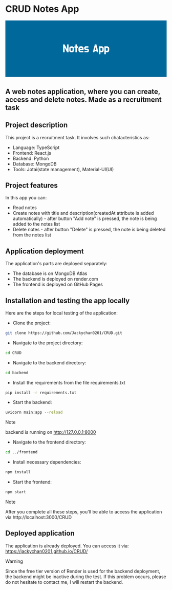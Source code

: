 # CRUD Notes App
![NotesAppLogo](/Docs/NotesApp.png)

## A web notes application, where you can create, access and delete notes. Made as a recruitment task

## Project description
This project is a recruitment task. It involves such chatacteristics as:
* Language:  TypeScript
* Frontend: React.js
* Backend: Python
* Database:  MongoDB
* Tools:  Jotai(state management),  Material-UI(UI)

## Project features
In this app you can:
* Read notes
* Create notes with title and description(createdAt attribute is added automatically) - after button "Add note" is pressed, the note is being added to the notes list
* Delete notes - after button "Delete" is pressed, the note is being deleted from the notes list

## Application deployment
The application's parts are deployed separately: 
- The database is on MongoDB Atlas 
- The backend is deployed on render.com 
- The frontend is deployed on GitHub Pages

## Installation and testing the app locally
Here are the steps for local testing of the application:
- Clone the project:
```bash
git clone https://github.com/Jackychan0201/CRUD.git
```
- Navigate to the project directory:
```bash
cd CRUD
```
- Navigate to the backend directory:
```bash
cd backend
```
- Install the requirements from the file requirements.txt
```bash
pip install -r requirements.txt
```
- Start the backend:
```bash
uvicorn main:app --reload
```
>[!NOTE]
>
>backend is running on http://127.0.0.1:8000
- Navigate to the frontend directory:
```bash
cd ../frontend
```
- Install necessary dependencies:
```bash
npm install
```
- Start the frontend:
```bash
npm start
```
>[!NOTE]
>
>After you complete all these steps, you'll be able to access the application via http://localhost:3000/CRUD

## Deployed application
The application is already deployed. You can access it via:
https://jackychan0201.github.io/CRUD/
>[!WARNING]
>
>Since the free tier version of Render is used for the backend deployment, the backend might be inactive during the test. If this problem occurs, please do not hesitate to contact me, I will restart the backend. 